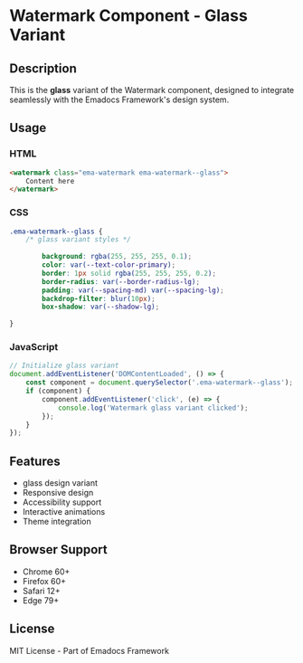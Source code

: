 # Watermark Component - Glass Variant

## Description
This is the **glass** variant of the Watermark component, designed to integrate seamlessly with the Emadocs Framework's design system.

## Usage

### HTML
```html
<watermark class="ema-watermark ema-watermark--glass">
    Content here
</watermark>
```

### CSS
```css
.ema-watermark--glass {
    /* glass variant styles */
    
        background: rgba(255, 255, 255, 0.1);
        color: var(--text-color-primary);
        border: 1px solid rgba(255, 255, 255, 0.2);
        border-radius: var(--border-radius-lg);
        padding: var(--spacing-md) var(--spacing-lg);
        backdrop-filter: blur(10px);
        box-shadow: var(--shadow-lg);
    
}
```

### JavaScript
```javascript
// Initialize glass variant
document.addEventListener('DOMContentLoaded', () => {
    const component = document.querySelector('.ema-watermark--glass');
    if (component) {
        component.addEventListener('click', (e) => {
            console.log('Watermark glass variant clicked');
        });
    }
});
```

## Features
- glass design variant
- Responsive design
- Accessibility support
- Interactive animations
- Theme integration

## Browser Support
- Chrome 60+
- Firefox 60+
- Safari 12+
- Edge 79+

## License
MIT License - Part of Emadocs Framework
